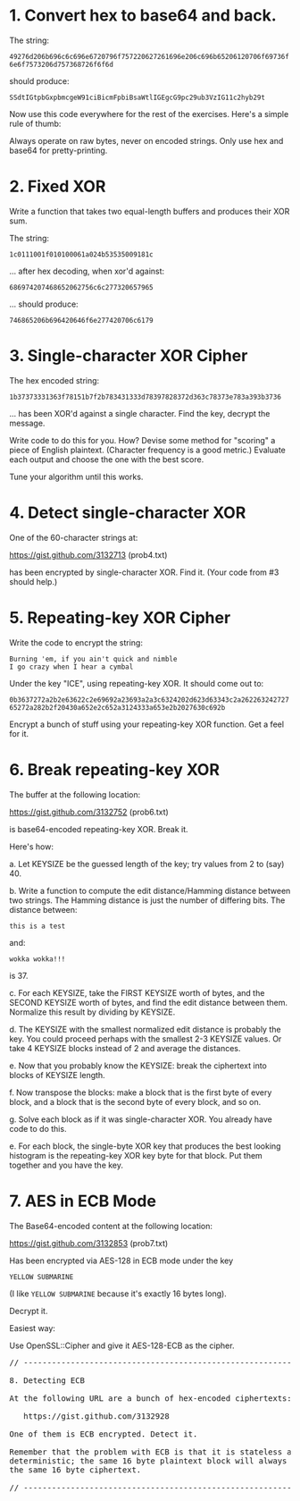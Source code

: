# 1. Convert hex to base64 and back.

The string:

`49276d206b696c6c696e6720796f757220627261696e206c696b65206120706f69736f6e6f7573206d757368726f6f6d`

should produce:

`SSdtIGtpbGxpbmcgeW91ciBicmFpbiBsaWtlIGEgcG9pc29ub3VzIG11c2hyb29t`

Now use this code everywhere for the rest of the exercises. Here's a simple rule of thumb:

Always operate on raw bytes, never on encoded strings. Only use hex and base64 for pretty-printing.

# 2. Fixed XOR

Write a function that takes two equal-length buffers and produces their XOR sum.

The string:

`1c0111001f010100061a024b53535009181c`

... after hex decoding, when xor'd against:

`686974207468652062756c6c277320657965`

... should produce:

`746865206b696420646f6e277420706c6179`

# 3. Single-character XOR Cipher

The hex encoded string:

`1b37373331363f78151b7f2b783431333d78397828372d363c78373e783a393b3736`

... has been XOR'd against a single character. Find the key, decrypt the message.

Write code to do this for you. How? Devise some method for "scoring" a piece of English plaintext.
(Character frequency is a good metric.) Evaluate each output and choose the one with the best score.

Tune your algorithm until this works.

# 4. Detect single-character XOR

One of the 60-character strings at:

https://gist.github.com/3132713 (prob4.txt)

has been encrypted by single-character XOR. Find it. (Your code from #3 should help.)

# 5. Repeating-key XOR Cipher

Write the code to encrypt the string:

```
Burning 'em, if you ain't quick and nimble
I go crazy when I hear a cymbal
```

Under the key "ICE", using repeating-key XOR. It should come out to:

`0b3637272a2b2e63622c2e69692a23693a2a3c6324202d623d63343c2a26226324272765272a282b2f20430a652e2c652a3124333a653e2b2027630c692b`

Encrypt a bunch of stuff using your repeating-key XOR function. Get a feel for it.

# 6. Break repeating-key XOR

The buffer at the following location:

https://gist.github.com/3132752 (prob6.txt)

is base64-encoded repeating-key XOR. Break it.

Here's how:

a. Let KEYSIZE be the guessed length of the key; try values from 2 to (say) 40.

b. Write a function to compute the edit distance/Hamming distance between two strings. The Hamming
distance is just the number of differing bits. The distance between:

`this is a test`

and:

`wokka wokka!!!`

is 37.

c. For each KEYSIZE, take the FIRST KEYSIZE worth of bytes, and the SECOND KEYSIZE worth of bytes,
and find the edit distance between them. Normalize this result by dividing by KEYSIZE.

d. The KEYSIZE with the smallest normalized edit distance is probably the key. You could proceed
perhaps with the smallest 2-3 KEYSIZE values. Or take 4 KEYSIZE blocks instead of 2 and average the
distances.

e. Now that you probably know the KEYSIZE: break the ciphertext into blocks of KEYSIZE length.

f. Now transpose the blocks: make a block that is the first byte of every block, and a block that is
the second byte of every block, and so on.

g. Solve each block as if it was single-character XOR. You already have code to do this.

e. For each block, the single-byte XOR key that produces the best looking histogram is the
repeating-key XOR key byte for that block. Put them together and you have the key.

# 7. AES in ECB Mode

The Base64-encoded content at the following location:

https://gist.github.com/3132853 (prob7.txt)

Has been encrypted via AES-128 in ECB mode under the key

`YELLOW SUBMARINE`

(I like `YELLOW SUBMARINE` because it's exactly 16 bytes long).

Decrypt it.

Easiest way:

Use OpenSSL::Cipher and give it AES-128-ECB as the cipher.

<pre>
// ------------------------------------------------------------

8. Detecting ECB

At the following URL are a bunch of hex-encoded ciphertexts:

   https://gist.github.com/3132928

One of them is ECB encrypted. Detect it.

Remember that the problem with ECB is that it is stateless and
deterministic; the same 16 byte plaintext block will always produce
the same 16 byte ciphertext.

// ------------------------------------------------------------
</pre>

